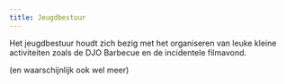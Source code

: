 ```yaml
---
title: Jeugdbestuur
---
```


Het jeugdbestuur houdt zich bezig met het organiseren van leuke kleine activiteiten zoals de DJO Barbecue en de incidentele filmavond.

(en waarschijnlijk ook wel meer)